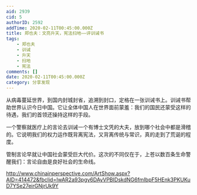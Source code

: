 ```yaml
---
aid: 2939
cid: 5
authorID: 2592
addTime: 2020-02-11T00:45:00.000Z
title: 郑也夫：文亮升天，宪法扫地——评训诫书
tags:
    - 郑也夫
    - 训诫
    - 升天
    - 扫地
    - 宪法
comments: []
date: 2020-02-11T00:45:00.000Z
category: 分享发现
---
```


从病毒蔓延世界，到国内封城封省，追溯到封口，定格在一张训诫书上。训诫书帮助世界认识今日中国。它让全体中国人在世界面前蒙羞：我们的国民还蒙受这样的待遇，我们的首领还操持这样的手段。

一个警察就医疗上的言论去训诫一个有博士文凭的大夫，放到哪个社会中都是滑稽的。它说明我们的权力运作既背离宪法，又背离传统与常识，真的走到了荒诞的程度。

管制言论早就让中国社会蒙受巨大代价。这次的不同仅在于，上苍以数百条生命警醒我们：言论自由是良好社会的生命线。

http://www.chinainperspective.com/ArtShow.aspx?AID=414472&fbclid=IwAR2a93pgy6DAyVPBIDskdNG6fmIbpF5HEnk3PKUKuD7YSe27eirGNjrUk9Y
